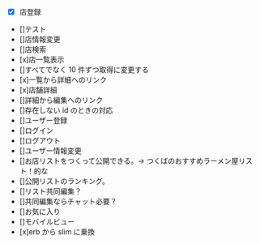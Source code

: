 - [x] 店登録
- []テスト
- []店情報変更
- []店検索
- [x]店一覧表示
- []すべてでなく 10 件ずつ取得に変更する
- [x]一覧から詳細へのリンク
- [x]店舗詳細
- []詳細から編集へのリンク
- []存在しない id のときの対応
- []ユーザー登録
- []ログイン
- []ログアウト
- []ユーザー情報変更
- []お店リストをつくって公開できる。→ つくばのおすすめラーメン屋リスト！的な
- []公開リストのランキング。
- []リスト共同編集？
- []共同編集ならチャット必要？
- []お気に入り
- []モバイルビュー
- [x]erb から slim に乗換
